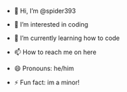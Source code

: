 - 👋 Hi, I’m @spider393
- 👀 I’m interested in coding
- 🌱 I’m currently learning how to code

- 📫 How to reach me on here
- 😄 Pronouns: he/him
- ⚡ Fun fact: im a minor! 

<!---
spider393/spider393 is a ✨ special ✨ repository because its `README.md` (this file) appears on your GitHub profile.
You can click the Preview link to take a look at your changes.
--->
